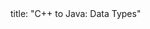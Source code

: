 <frontmatter>
title: "C++ to Java: Data Types"
</frontmatter>

<include src="container-inPage-asFlat.md" boilerplate />